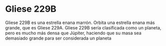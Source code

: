# Gliese 229B

Gliese 229B es una estrella enana marrón. Orbita una estrella enana más grande,
que es Gliese 229A. Gliese 229B sería clasificada como un planeta, pero es mucho
más densa que Júpiter, haciendo que su masa sea demasiado grande para ser
considerada un planeta
